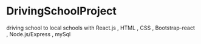 # DrivingSchoolProject
 driving school to local schools with React.js , HTML , CSS , Bootstrap-react , Node.js/Express , mySql
